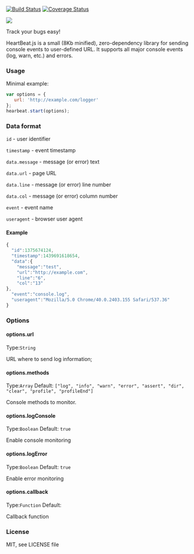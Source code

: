 [![Build Status](https://travis-ci.org/SoundBot/heartbeat.js.svg?branch=master)](https://travis-ci.org/SoundBot/heartbeat.js)
[![Coverage Status](https://coveralls.io/repos/SoundBot/heartbeat.js/badge.svg?branch=master&service=github)](https://coveralls.io/github/SoundBot/heartbeat.js?branch=master)

![](http://soundbot.github.io/heartbeat.js/logo.png)

Track your bugs easy!

HeartBeat.js is a small (8Kb minified), zero-dependency library for sending console events to user-defined URL. It supports all major console events (log, warn, etc.) and errors.


### Usage

Minimal example:

```javascript
var options = {
   url: 'http://example.com/logger'
};
hearbeat.start(options);
```
### Data format
`id` - user identifier

`timestamp` - event timestamp

`data.message` - message (or error) text

`data.url` - page URL

`data.line` - message (or error) line number

`data.col` - message (or error) column number

`event` - event name

`useragent` - browser user agent
#### Example
```javascript
{
  "id":1375674124,
  "timestamp":1439691618654,
  "data":{
    "message":"test",
    "url":"http://example.com",
    "line":"6",
    "col":"13"
},
  "event":"console.log",
  "useragent":"Mozilla/5.0 Chrome/40.0.2403.155 Safari/537.36"
}

```
### Options

#### options.url
Type:`String`

URL where to send log information;
#### options.methods
Type:`Array` Default: `["log", "info", "warn", "error", "assert", "dir", "clear", "profile", "profileEnd"]`

Console methods to monitor.

#### options.logConsole
Type:`Boolean` Default: `true`

Enable console monitoring
#### options.logError
Type:`Boolean` Default: `true`

Enable error monitoring
#### options.callback
Type:`Function` Default: ` `

Callback function

### License
MIT, see LICENSE file
